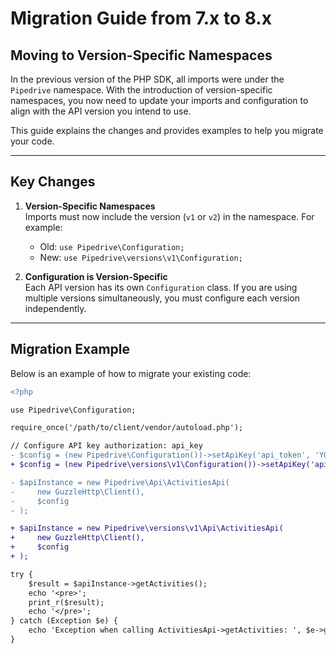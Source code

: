 # Migration Guide from 7.x to 8.x

## Moving to Version-Specific Namespaces

In the previous version of the PHP SDK, all imports were under the `Pipedrive` namespace. With the introduction of version-specific namespaces, you now need to update your imports and configuration to align with the API version you intend to use.

This guide explains the changes and provides examples to help you migrate your code.

---

## Key Changes

1. **Version-Specific Namespaces**  
   Imports must now include the version (`v1` or `v2`) in the namespace. For example:
    - Old: `use Pipedrive\Configuration;`
    - New: `use Pipedrive\versions\v1\Configuration;`

2. **Configuration is Version-Specific**  
   Each API version has its own `Configuration` class. If you are using multiple versions simultaneously, you must configure each version independently.

---

## Migration Example

Below is an example of how to migrate your existing code:

```diff
<?php

use Pipedrive\Configuration;

require_once('/path/to/client/vendor/autoload.php');

// Configure API key authorization: api_key
- $config = (new Pipedrive\Configuration())->setApiKey('api_token', 'YOUR_API_KEY');
+ $config = (new Pipedrive\versions\v1\Configuration())->setApiKey('api_token', 'YOUR_API_KEY');

- $apiInstance = new Pipedrive\Api\ActivitiesApi(
-     new GuzzleHttp\Client(),
-     $config
- );

+ $apiInstance = new Pipedrive\versions\v1\Api\ActivitiesApi(
+     new GuzzleHttp\Client(),
+     $config
+ );

try {
    $result = $apiInstance->getActivities();
    echo '<pre>';
    print_r($result);
    echo '</pre>';
} catch (Exception $e) {
    echo 'Exception when calling ActivitiesApi->getActivities: ', $e->getMessage(), PHP_EOL;
}
```